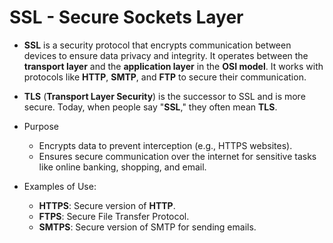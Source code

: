 # SSL - Secure Sockets Layer

- **SSL** is a security protocol that encrypts communication between devices to ensure data privacy and integrity. It operates between the **transport layer** and the **application layer** in the **OSI model**. It works with protocols like **HTTP**, **SMTP**, and **FTP** to secure their communication.

- **TLS** (**Transport Layer Security**) is the successor to SSL and is more secure. Today, when people say "**SSL**," they often mean **TLS**.

- Purpose

  - Encrypts data to prevent interception (e.g., HTTPS websites).
  - Ensures secure communication over the internet for sensitive tasks like online banking, shopping, and email.

- Examples of Use:
  - **HTTPS**: Secure version of **HTTP**.
  - **FTPS**: Secure File Transfer Protocol.
  - **SMTPS**: Secure version of SMTP for sending emails.
